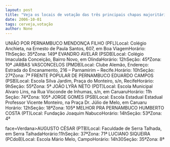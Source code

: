 ```yaml
---
layout: post
title: "Veja os locais de votação das três principais chapas majoritárias"
date: 2006-10-01
tags: cerveja,votação
author: None
---
```

UNIÃO POR PERNAMBUCO
MENDONÇA FILHO (PFL)Local: Colégio Anchieta, na Ernesto de Paula Santos, 607, em Boa ViagemHorário: 11hSeção: 35ªZona: 149ª
EVANDRO AVELAR (PSDB)Local: Colégio Imaculada Conceição, Bairro Novo, em OlindaHorário: 12hSeção: 45ªZona: 10ª 
JARBAS VASCONCELOS (PMDB)Local: Clube Alemão, Endereço: Estrada do Encanamento, 216 – Parnamirim – Recife.Horário: 10hSeção: 27ªZona: 7ª 
FRENTE POPULAR DE PERNAMBUCO
EDUARDO CAMPOS (PSB)Local: Escola Silva Jardim, Praça do Monteiro, s/n, RecifeHorário: 9hSeção: 55ªZona: 5ª
JOÃO LYRA NETO (PDT)Local: Escola Municipal Alvaro Lins, na Rua Visconde de Inhumas, s/n, em CaruaruHorário: 11h Seção: 74ªZona: 105ª
JORGE GOMES (PSB)Local: Escola Estadual Estadual Professor Vicente Monteiro, na Praça Dr. Júlio de Melo, em Caruaru Horário: 12hSeção: 18ªZona: 105ª 
MELHOR PRA PERNAMBUCO
HUMBERTO COSTA (PT)Local: Fundação Joaquim NabucoHorário: 14hSeção: 53ªZona: 4ª

 face=Verdana>AUGUSTO CÉSAR (PTB)Local: Faculdade de Serra Talhada, em Serra TalhadaHorário:11hSeção: 37ªZona: 71ª
LUCIANO SIQUEIRA (PCdoB)Local: Escola Mário Melo, CampoHorário: 14h30Seção: 35ªZona: 8ª 